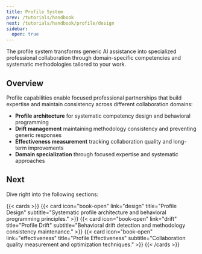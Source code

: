 ```yaml
---
title: Profile System
prev: /tutorials/handbook
next: /tutorials/handbook/profile/design
sidebar:
  open: true
---
```


The profile system transforms generic AI assistance into specialized professional collaboration through domain-specific competencies and systematic methodologies tailored to your work.

<!--more-->

## Overview

Profile capabilities enable focused professional partnerships that build expertise and maintain consistency across different collaboration domains:

- **Profile architecture** for systematic competency design and behavioral programming
- **Drift management** maintaining methodology consistency and preventing generic responses
- **Effectiveness measurement** tracking collaboration quality and long-term improvements
- **Domain specialization** through focused expertise and systematic approaches

## Next

Dive right into the following sections:

{{< cards >}}
  {{< card icon="book-open" link="design" title="Profile Design" subtitle="Systematic profile architecture and behavioral programming principles." >}}
  {{< card icon="book-open" link="drift" title="Profile Drift" subtitle="Behavioral drift detection and methodology consistency maintenance." >}}
  {{< card icon="book-open" link="effectiveness" title="Profile Effectiveness" subtitle="Collaboration quality measurement and optimization techniques." >}}
{{< /cards >}}
